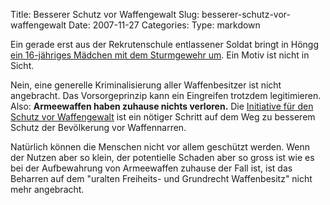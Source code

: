 Title: Besserer Schutz vor Waffengewalt
Slug: besserer-schutz-vor-waffengewalt
Date: 2007-11-27
Categories:
Type: markdown

Ein gerade erst aus der Rekrutenschule entlassener Soldat bringt in Höngg [ein 16-jähriges Mädchen mit dem Sturmgewehr um](http://www.tagesanzeiger.ch/dyn/news/zuerich/817718.html). Ein Motiv ist nicht in Sicht.

Nein, eine generelle Kriminalisierung aller Waffenbesitzer ist nicht angebracht. Das Vorsorgeprinzip kann ein Eingreifen trotzdem legitimieren. Also: **Armeewaffen haben zuhause nichts verloren.** Die [Initiative für den Schutz vor Waffengewalt](http://www.schutz-vor-waffengewalt.ch/) ist ein nötiger Schritt auf dem Weg zu besserem Schutz der Bevölkerung vor Waffennarren.

Natürlich können die Menschen nicht vor allem geschützt werden. Wenn der Nutzen aber so klein, der potentielle Schaden aber so gross ist wie es bei der Aufbewahrung von Armeewaffen zuhause der Fall ist, ist das Beharren auf dem "uralten Freiheits- und Grundrecht Waffenbesitz" nicht mehr angebracht.
